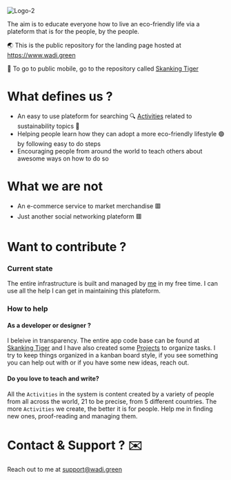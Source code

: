 ![Logo-2](https://user-images.githubusercontent.com/6280554/110627974-db5e2f80-81a2-11eb-8b31-4b482f1e5ac5.png)


The aim is to educate everyone how to live an eco-friendly life via a plateform that is for the people, by the people.

🌏 This is the public repository for the landing page hosted at https://www.wadi.green

📱 To go to public mobile, go to the repository called [Skanking Tiger](https://github.com/wadi-green/skanking_tiger)

# What defines us ?

- An easy to use plateform for searching 🔍 [Activities](https://github.com/wadi-green/Wadi.Green/wiki/Activities) related to sustainability topics 🌲
- Helping people learn how they can adopt a more eco-friendly lifestyle 🟢 by following easy to do steps
- Encouraging people from around the world to teach others about awesome ways on how to do so

# What we are not 

- An e-commerce service to market merchandise 🟥 
- Just another social networking plateform 🟥 

# Want to contribute ?

### Current state

The entire infrastructure is built and managed by [me](https://github.com/MSaifAsif) in my free time. I can use all the help I can get in maintaining this plateform.

### How to help

#### As a developer or designer ? 
I beleive in transparency. The entire app code base can be found at [Skanking Tiger](https://github.com/wadi-green/skanking_tiger) and I have also created some [Projects](https://github.com/wadi-green/Wadi.Green/projects) to organize tasks. I try to keep things organized in a kanban board style, if you see something you can help out with or if you have some new ideas, reach out.

#### Do you love to teach and write?

All the `Activities` in the system is content created by a variety of people from all across the world, 21 to be precise, from 5 different countries. The more `Activities` we create, the better it is for people. Help me in finding new ones, proof-reading and managing them. 

# Contact & Support ? ✉️

Reach out to me at support@wadi.green
